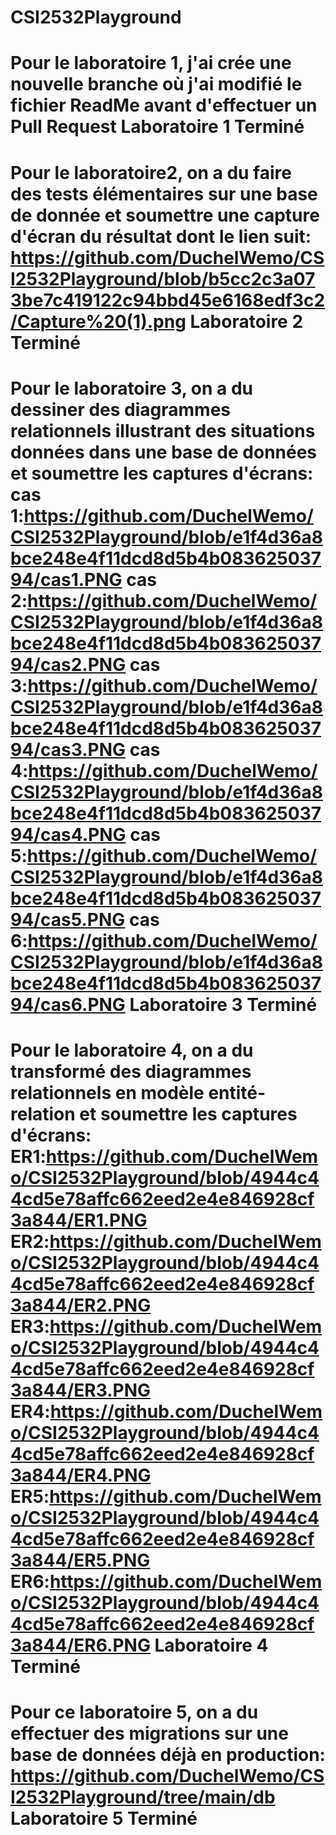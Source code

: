# CSI2532Playground

Pour le laboratoire 1, j'ai crée une nouvelle branche où j'ai modifié le fichier ReadMe avant d'effectuer un Pull Request
Laboratoire 1 Terminé
===================================================================================================================================================================================
Pour le laboratoire2, on a du faire des tests élémentaires sur une base de donnée et soumettre une capture d'écran du résultat dont le lien suit:
https://github.com/DuchelWemo/CSI2532Playground/blob/b5cc2c3a073be7c419122c94bbd45e6168edf3c2/Capture%20(1).png
Laboratoire 2 Terminé
===================================================================================================================================================================================
Pour le laboratoire 3, on a du dessiner des diagrammes relationnels illustrant des situations données dans une base de données et soumettre les captures d'écrans:
cas 1:https://github.com/DuchelWemo/CSI2532Playground/blob/e1f4d36a8bce248e4f11dcd8d5b4b08362503794/cas1.PNG
cas 2:https://github.com/DuchelWemo/CSI2532Playground/blob/e1f4d36a8bce248e4f11dcd8d5b4b08362503794/cas2.PNG
cas 3:https://github.com/DuchelWemo/CSI2532Playground/blob/e1f4d36a8bce248e4f11dcd8d5b4b08362503794/cas3.PNG
cas 4:https://github.com/DuchelWemo/CSI2532Playground/blob/e1f4d36a8bce248e4f11dcd8d5b4b08362503794/cas4.PNG
cas 5:https://github.com/DuchelWemo/CSI2532Playground/blob/e1f4d36a8bce248e4f11dcd8d5b4b08362503794/cas5.PNG
cas 6:https://github.com/DuchelWemo/CSI2532Playground/blob/e1f4d36a8bce248e4f11dcd8d5b4b08362503794/cas6.PNG
Laboratoire 3 Terminé
===================================================================================================================================================================================
Pour le laboratoire 4, on a du transformé des diagrammes relationnels en modèle entité-relation et soumettre les captures d'écrans:
ER1:https://github.com/DuchelWemo/CSI2532Playground/blob/4944c44cd5e78affc662eed2e4e846928cf3a844/ER1.PNG
ER2:https://github.com/DuchelWemo/CSI2532Playground/blob/4944c44cd5e78affc662eed2e4e846928cf3a844/ER2.PNG
ER3:https://github.com/DuchelWemo/CSI2532Playground/blob/4944c44cd5e78affc662eed2e4e846928cf3a844/ER3.PNG
ER4:https://github.com/DuchelWemo/CSI2532Playground/blob/4944c44cd5e78affc662eed2e4e846928cf3a844/ER4.PNG
ER5:https://github.com/DuchelWemo/CSI2532Playground/blob/4944c44cd5e78affc662eed2e4e846928cf3a844/ER5.PNG
ER6:https://github.com/DuchelWemo/CSI2532Playground/blob/4944c44cd5e78affc662eed2e4e846928cf3a844/ER6.PNG
Laboratoire 4 Terminé
===================================================================================================================================================================================
Pour ce laboratoire 5, on a du effectuer des migrations sur une base de données déjà en production:
https://github.com/DuchelWemo/CSI2532Playground/tree/main/db
Laboratoire 5 Terminé
===================================================================================================================================================================================

